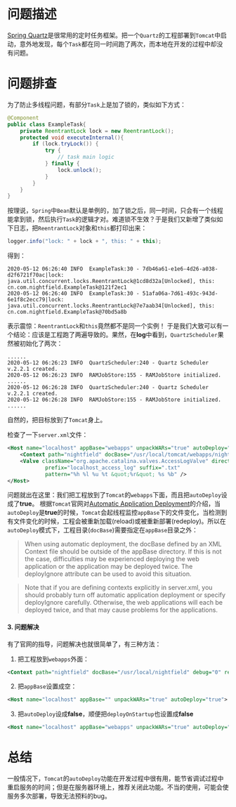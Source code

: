 # 问题描述

[Spring Quartz](https://docs.spring.io/spring-boot/docs/2.0.0.M3/reference/html/boot-features-quartz.html)是很常用的定时任务框架。把一个`Quartz`的工程部署到`Tomcat`中启动，意外地发现，每个`Task`都在同一时间跑了两次，而本地在开发的过程中却没有问题。

# 问题排查

为了防止多线程问题，有部分`Task`上是加了锁的，类似如下方式：
~~~java
@Component
public class ExampleTask{
	private ReentrantLock lock = new ReentrantLock();
    protected void executeInternal(){
    	if (lock.tryLock()) {
            try {
                // task main logic
            } finally {
                lock.unlock();
            }
        }
    }
}
~~~

按理说，`Spring`中`Bean`默认是单例的，加了锁之后，同一时间，只会有一个线程能拿到锁，然后执行`Task`的逻辑才对。难道锁不生效？于是我们又新增了类似如下日志，把`ReentrantLock`对象和`this`都打印出来：
~~~java
logger.info("lock: " + lock + ", this: " + this);
~~~

得到：
~~~
2020-05-12 06:26:40 INFO  ExampleTask:30 - 7db46a61-e1e6-4d26-a038-d2f6721f70ac|lock: java.util.concurrent.locks.ReentrantLock@1cd8d32a[Unlocked], this: cn.com.nightfield.ExampleTask@121f2ec1
2020-05-12 06:26:40 INFO  ExampleTask:30 - 51afa06a-7d61-493c-943d-6e1f8c2ecc79|lock: java.util.concurrent.locks.ReentrantLock@7e7aab34[Unlocked], this: cn.com.nightfield.ExampleTask@70bd5a8b
~~~

表示震惊：`ReentrantLock`和`this`竟然都不是同一个实例！
于是我们大致可以有一个结论：应该是工程跑了两遍导致的。果然，在**log**中看到，`QuartzScheduler`果然被初始化了两次：
~~~
......
2020-05-12 06:26:23 INFO  QuartzScheduler:240 - Quartz Scheduler v.2.2.1 created.
2020-05-12 06:26:23 INFO  RAMJobStore:155 - RAMJobStore initialized.
......
2020-05-12 06:26:28 INFO  QuartzScheduler:240 - Quartz Scheduler v.2.2.1 created.
2020-05-12 06:26:28 INFO  RAMJobStore:155 - RAMJobStore initialized.
......
~~~

自然的，把目标放到了`Tomcat`身上。

检查了一下`server.xml`文件：
~~~xml
<Host name="localhost" appBase="webapps" unpackWARs="true" autoDeploy="true">
	<Context path="nightfield" docBase="/usr/local/tomcat/webapps/nightfield" debug="0" reloadable="false"/>
    <Valve className="org.apache.catalina.valves.AccessLogValve" directory="logs"
            prefix="localhost_access_log" suffix=".txt"
            pattern="%h %l %u %t &quot;%r&quot; %s %b" />
</Host>
~~~

问题就出在这里：我们把工程放到了`Tomcat`的`webapps`下面，而且把`autoDeploy`设成了**true**。
根据`Tomcat`官网对[Automatic Application Deployment](https://tomcat.apache.org/tomcat-7.0-doc/config/host.html#Automatic_Application_Deployment)的介绍，当`autoDeploy`是**true**的时候，`Tomcat`会起线程监控`appBase`下的文件变化，当检测到有文件变化的时候，工程会被重新加载(reload)或被重新部署(redeploy)。所以在`autoDeploy`模式下，工程目录(`docBase`)需要指定在`appBase`目录之外：
> When using automatic deployment, the docBase defined by an XML Context file should be outside of the appBase directory. If this is not the case, difficulties may be experienced deploying the web application or the application may be deployed twice. The deployIgnore attribute can be used to avoid this situation.

> Note that if you are defining contexts explicitly in server.xml, you should probably turn off automatic application deployment or specify deployIgnore carefully. Otherwise, the web applications will each be deployed twice, and that may cause problems for the applications.

#### 3. 问题解决

有了官网的指导，问题解决也就很简单了，有三种方法：
1. 把工程放到`webapps`外面：
~~~xml
<Context path="nightfield" docBase="/usr/local/nightfield" debug="0" reloadable="false"/>
~~~
2. 把`appBase`设置成空：
~~~xml
<Host name="localhost" appBase="" unpackWARs="true" autoDeploy="true">
~~~
3. 把`autoDeploy`设成**false**，顺便把`deployOnStartup`也设置成**false**
~~~xml
<Host name="localhost" appBase="webapps" unpackWARs="true" autoDeploy="false" deployOnStartup="false">
~~~

# 总结

一般情况下，`Tomcat`的`autoDeploy`功能在开发过程中很有用，能节省调试过程中重启服务的时间；但是在服务器环境上，推荐关闭此功能。不当的使用，可能会使服务多次部署，导致无法预料的bug。

